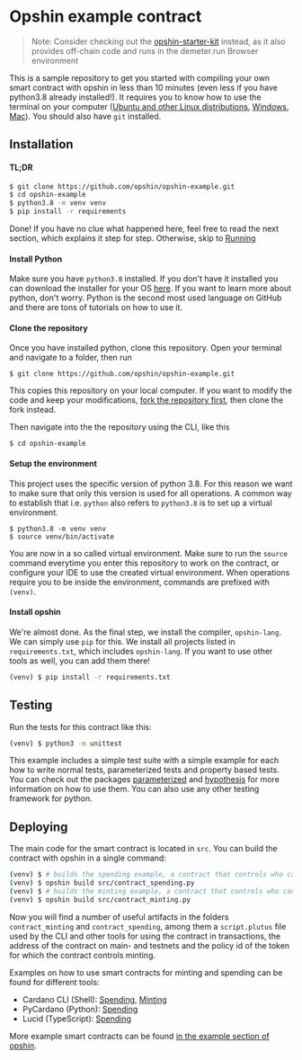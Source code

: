 # Opshin example contract

> Note: Consider checking out the [opshin-starter-kit](https://github.com/OpShin/opshin-starter-kit) instead,
as it also provides off-chain code and runs in the demeter.run Browser environment

This is a sample repository to get you started with compiling your own smart contract with opshin in less than 10 minutes (even less if you have python3.8 already installed!).
It requires you to know how to use the terminal on your computer ([Ubuntu and other Linux distributions](https://www.freecodecamp.org/news/command-line-for-beginners/), [Windows](https://www.makeuseof.com/tag/a-beginners-guide-to-the-windows-command-line/), [Mac](https://support.apple.com/guide/terminal/execute-commands-and-run-tools-apdb66b5242-0d18-49fc-9c47-a2498b7c91d5/mac)).
You should also have `git` installed.

## Installation

#### TL;DR

```bash
$ git clone https://github.com/opshin/opshin-example.git
$ cd opshin-example
$ python3.8 -m venv venv
$ pip install -r requirements
```

Done! If you have no clue what happened here, feel free to read the next section, which explains it step for step.
Otherwise, skip to [Running](#Running)

#### Install Python

Make sure you have `python3.8` installed.
If you don't have it installed you can download the installer for your OS [here](https://www.python.org/downloads/release/python-3810/).
If you want to learn more about python, don't worry.
Python is the second most used language on GitHub and there are tons of tutorials on how to use it.

#### Clone the repository

Once you have installed python, clone this repository.
Open your terminal and navigate to a folder, then run

```
$ git clone https://github.com/opshin/opshin-example.git
```

This copies this repository on your local computer.
If you want to modify the code and keep your modifications, [fork the repository first](https://docs.github.com/en/get-started/quickstart/fork-a-repo), then clone the fork instead.

Then navigate into the the repository using the CLI, like this

```
$ cd opshin-example
```

#### Setup the environment

This project uses the specific version of python 3.8.
For this reason we want to make sure that only this version is used for all operations.
A common way to establish that i.e. `python` also refers to `python3.8` is to set up a virtual environment.

```
$ python3.8 -m venv venv
$ source venv/bin/activate
```

You are now in a so called virtual environment.
Make sure to run the `source` command everytime you enter this repository to work on the contract,
or configure your IDE to use the created virtual environment.
When operations require you to be inside the environment, commands are prefixed with `(venv)`.

#### Install opshin

We're almost done.
As the final step, we install the compiler, `opshin-lang`.
We can simply use `pip` for this.
We install all projects listed in `requirements.txt`, which includes `opshin-lang`.
If you want to use other tools as well, you can add them there!

```bash
(venv) $ pip install -r requirements.txt
```

## Testing

Run the tests for this contract like this:
```bash
(venv) $ python3 -m unittest
```

This example includes a simple test suite with a simple example for each how to write
normal tests, parameterized tests and property based tests.
You can check out the packages [parameterized](https://github.com/wolever/parameterized) and [hypothesis](https://hypothesis.readthedocs.io/en/latest/)
for more information on how to use them.
You can also use any other testing framework for python.


## Deploying

The main code for the smart contract is located in `src`.
You can build the contract with opshin in a single command:

```bash
(venv) $ # builds the spending example, a contract that controls who can spend funds
(venv) $ opshin build src/contract_spending.py
(venv) $ # builds the minting example, a contract that controls who can mint tokens
(venv) $ opshin build src/contract_minting.py
```

Now you will find a number of useful artifacts in the folders `contract_minting` and `contract_spending`,
among them a `script.plutus` file used by the CLI and other tools for using the contract in transactions,
the address of the contract on main- and testnets and the policy id of the token for which the contract controls minting.

Examples on how to use smart contracts for minting and spending can be found for different tools:
- Cardano CLI (Shell): [Spending](https://github.com/input-output-hk/cardano-node/blob/master/doc/reference/plutus/plutus-spending-script-example.md), [Minting](https://github.com/input-output-hk/cardano-node/blob/master/doc/reference/plutus/plutus-minting-script-example.md)
- PyCardano (Python): [Spending](https://pycardano.readthedocs.io/en/latest/guides/plutus.html)
- Lucid (TypeScript): [Spending](https://aiken-lang.org/example--vesting#off-chain-code)

More example smart contracts can be found [in the example section of opshin](https://github.com/OpShin/opshin/tree/master/examples).
